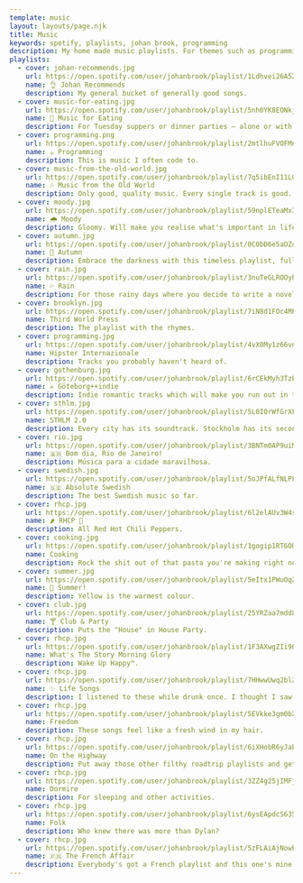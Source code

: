 ```yaml
---
template: music
layout: layouts/page.njk
title: Music
keywords: spotify, playlists, johan brook, programming
description: My home made music playlists. For themes such as programming, cooking, and when it rains.
playlists:
  - cover: johan-recommends.jpg
    url: https://open.spotify.com/user/johanbrook/playlist/1Ldhvei26A52VXc1ErGFE3
    name: 👌 Johan Recommends
    description: My general bucket of generally good songs.
  - cover: music-for-eating.jpg
    url: https://open.spotify.com/user/johanbrook/playlist/5nh0YK8EONkjzOnbA3BhUY
    name: 💑 Music for Eating
    description: For Tuesday suppers or dinner parties – alone or with company.
  - cover: programming.png
    url: https://open.spotify.com/user/johanbrook/playlist/2mtlhuFVOFMn6Ho3JmrLc2
    name: ☕ Programming
    description: This is music I often code to.
  - cover: music-from-the-old-world.jpg
    url: https://open.spotify.com/user/johanbrook/playlist/7q5ibEnI11LGt6OfPdUiYF
    name: 🎶 Music from the Old World
    description: Only good, quality music. Every single track is good. The order matters.
  - cover: moody.jpg
    url: https://open.spotify.com/user/johanbrook/playlist/59nplETeaMx3BmSJ0HmueD
    name: 🌧️ Moody
    description: Gloomy. Will make you realise what's important in life. Or not.
  - cover: autumn.jpg
    url: https://open.spotify.com/user/johanbrook/playlist/0C0bD6e5aOZqPwPgVl9Ail
    name: 🍂 Autumn
    description: Embrace the darkness with this timeless playlist, full of despair and beauty.
  - cover: rain.jpg
    url: https://open.spotify.com/user/johanbrook/playlist/3nuTeGLROOyh5t4VMKTp13
    name: 💦 Rain
    description: For those rainy days where you decide to write a novel. Good luck.
  - cover: brooklyn.jpg
    url: https://open.spotify.com/user/johanbrook/playlist/7iN8d1FOc4MPI1kdviSaKz
    name: Third World Press
    description: The playlist with the rhymes.
  - cover: programming.jpg
    url: https://open.spotify.com/user/johanbrook/playlist/4vX0My1z66vnhiequGGdYM
    name: Hipster Internazionale
    description: Tracks you probably haven't heard of.
  - cover: gothenburg.jpg
    url: https://open.spotify.com/user/johanbrook/playlist/6rCEkMyh3TzE1BnHFc2S8y
    name: ☠️ Göteborg++indie
    description: Indie romantic tracks which will make you run out in the night and drink with a stranger. That youthful bliss.
  - cover: sthlm.jpg
    url: https://open.spotify.com/user/johanbrook/playlist/5L0IOrWfGrXFzgGdDSKkbW
    name: STHLM 2.0
    description: Every city has its soundtrack. Stockholm has its second one.
  - cover: rio.jpg
    url: https://open.spotify.com/user/johanbrook/playlist/3BNTm0AP9uiM0KIXc8iHEr
    name: 🇧🇷 Bom dia, Rio de Janeiro!
    description: Música para a cidade maravilhosa.
  - cover: swedish.jpg
    url: https://open.spotify.com/user/johanbrook/playlist/5oJPfALfNLPFrq5gxWuude
    name: 🇸🇪 Absolute Swedish
    description: The best Swedish music so far.
  - cover: rhcp.jpg
    url: https://open.spotify.com/user/johanbrook/playlist/6l2elAUv3W4sCfPxN3my8g
    name: 🌶️ RHCP 🌹
    description: All Red Hot Chili Peppers.
  - cover: cooking.jpg
    url: https://open.spotify.com/user/johanbrook/playlist/1gogip1RT6OUnbvdnTi6Pl
    name: Cooking
    description: Rock the shit out of that pasta you're making right now.
  - cover: summer.jpg
    url: https://open.spotify.com/user/johanbrook/playlist/5eItx1PWuOqZ6wKjcq6MFv
    name: 🌻 Summer!
    description: Yellow is the warmest colour.
  - cover: club.jpg
    url: https://open.spotify.com/user/johanbrook/playlist/25YRZaa7mdd8dpbxMAANpu
    name: 🍸 Club & Party
    description: Puts the "House" in House Party.
  - cover: rhcp.jpg
    url: https://open.spotify.com/user/johanbrook/playlist/1F3AXwgZIi90ArZb9Vwykb
    name: What's The Story Morning Glory
    description: Wake Up Happy™.
  - cover: rhcp.jpg
    url: https://open.spotify.com/user/johanbrook/playlist/7HHwwUwq2bl2igOs7V1PA6
    name: ✨ Life Songs
    description: I listened to these while drunk once. I thought I saw my future.
  - cover: rhcp.jpg
    url: https://open.spotify.com/user/johanbrook/playlist/5EVkke3gm0bXisoKgj1EC4
    name: Freedom
    description: These songs feel like a fresh wind in my hair.
  - cover: rhcp.jpg
    url: https://open.spotify.com/user/johanbrook/playlist/6iXHobR6yJaPqgBaaL64xX
    name: On the Highway
    description: Put away those other filthy roadtrip playlists and get hitched with this one instead.
  - cover: rhcp.jpg
    url: https://open.spotify.com/user/johanbrook/playlist/3ZZ4g25jIMFjFr4H9fSJqi
    name: Dormire
    description: For sleeping and other activities.
  - cover: rhcp.jpg
    url: https://open.spotify.com/user/johanbrook/playlist/6ysEApdcS635dSKVr5RLg1
    name: Folk
    description: Who knew there was more than Dylan?
  - cover: rhcp.jpg
    url: https://open.spotify.com/user/johanbrook/playlist/5zFLAiAjNowbHSSgMOC4RE
    name: 🇫🇷 The French Affair
    description: Everybody's got a French playlist and this one's mine.
---
```

